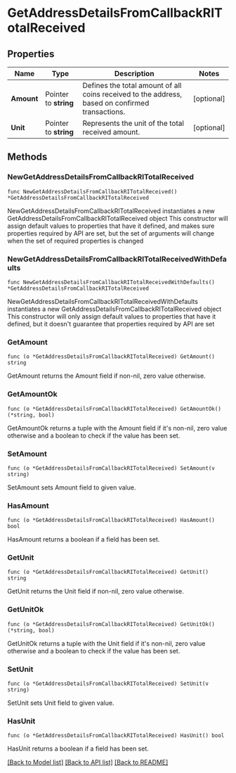 # GetAddressDetailsFromCallbackRITotalReceived

## Properties

Name | Type | Description | Notes
------------ | ------------- | ------------- | -------------
**Amount** | Pointer to **string** | Defines the total amount of all coins received to the address, based on confirmed transactions. | [optional] 
**Unit** | Pointer to **string** | Represents the unit of the total received amount. | [optional] 

## Methods

### NewGetAddressDetailsFromCallbackRITotalReceived

`func NewGetAddressDetailsFromCallbackRITotalReceived() *GetAddressDetailsFromCallbackRITotalReceived`

NewGetAddressDetailsFromCallbackRITotalReceived instantiates a new GetAddressDetailsFromCallbackRITotalReceived object
This constructor will assign default values to properties that have it defined,
and makes sure properties required by API are set, but the set of arguments
will change when the set of required properties is changed

### NewGetAddressDetailsFromCallbackRITotalReceivedWithDefaults

`func NewGetAddressDetailsFromCallbackRITotalReceivedWithDefaults() *GetAddressDetailsFromCallbackRITotalReceived`

NewGetAddressDetailsFromCallbackRITotalReceivedWithDefaults instantiates a new GetAddressDetailsFromCallbackRITotalReceived object
This constructor will only assign default values to properties that have it defined,
but it doesn't guarantee that properties required by API are set

### GetAmount

`func (o *GetAddressDetailsFromCallbackRITotalReceived) GetAmount() string`

GetAmount returns the Amount field if non-nil, zero value otherwise.

### GetAmountOk

`func (o *GetAddressDetailsFromCallbackRITotalReceived) GetAmountOk() (*string, bool)`

GetAmountOk returns a tuple with the Amount field if it's non-nil, zero value otherwise
and a boolean to check if the value has been set.

### SetAmount

`func (o *GetAddressDetailsFromCallbackRITotalReceived) SetAmount(v string)`

SetAmount sets Amount field to given value.

### HasAmount

`func (o *GetAddressDetailsFromCallbackRITotalReceived) HasAmount() bool`

HasAmount returns a boolean if a field has been set.

### GetUnit

`func (o *GetAddressDetailsFromCallbackRITotalReceived) GetUnit() string`

GetUnit returns the Unit field if non-nil, zero value otherwise.

### GetUnitOk

`func (o *GetAddressDetailsFromCallbackRITotalReceived) GetUnitOk() (*string, bool)`

GetUnitOk returns a tuple with the Unit field if it's non-nil, zero value otherwise
and a boolean to check if the value has been set.

### SetUnit

`func (o *GetAddressDetailsFromCallbackRITotalReceived) SetUnit(v string)`

SetUnit sets Unit field to given value.

### HasUnit

`func (o *GetAddressDetailsFromCallbackRITotalReceived) HasUnit() bool`

HasUnit returns a boolean if a field has been set.


[[Back to Model list]](../README.md#documentation-for-models) [[Back to API list]](../README.md#documentation-for-api-endpoints) [[Back to README]](../README.md)


